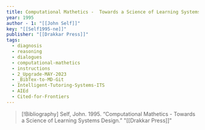 ```yaml
---
title: Computational Mathetics -  Towards a Science of Learning Systems Design
year: 1995
author - 1: "[[John Self]]"
key: "[[Self1995-ne]]"
publisher: "[[Drakkar Press]]"
tags:
  - diagnosis
  - reasoning
  - dialogues
  - computational-mathetics
  - instructions
  - 2_Upgrade-MAY-2023
  - _BibTex-to-MD-Git
  - Intelligent-Tutoring-Systems-ITS
  - AIEd
  - Cited-for-Frontiers
---
```


> [!Bibliography]
> Self, John. 1995. “Computational Mathetics -  Towards a Science of Learning Systems Design.” "[[Drakkar Press]]"